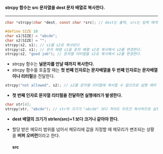 #### strcpy 함수는 src 문자열을 dest 문자 배열로 복사한다. ####
_______
```c
char *strcpy(char *dest, const char *src); // dest는 출력, src는 입력 매개 변수
```


```c
#define SIZE 10
char s1[SIZE] = "abcde";
char s2[SIZE] = "";
strcpy(s2, s1); // s1를 s2로 복사된다
strcpy(s2, s1); // 문자 배열 s1을 문자 배열 s2로 복사해서 s2를 변경한다.
strcpy(s2, "good job"); // 문자열 리터럴을 s2로 복사해서 s2를 변경한다.
```
- strcpy 함수는 **널문자를 만날 때까지 복사한다.**
- strcpy 함수를 호출할 때는 **첫 번째 인자로는 문자배열을 두 번째 인자로는 문자배열이나 리터럴**을 전달한다.

```c
strcpy("not allowed", s2); // s2를 문자열 리터럴에 복사할 수 없으므로 실행 에러
```
- **첫 번째 인자로 문자열 리터럴을 전달하면 실행에러가 발생한다.**

```c
char str[4];
strcpy(str, "abcde"); // str의 크기가 "abcde" 보다 작아도 무조건 복사하므로 실행 에러가 발생한다.
```
- **dest 배열의 크기가 strlen(src)+1 보다 크거나 같아야 한다.**
- 할당 받은 메모리 범위를 넘어서 메모리에 값을 지정할 때 메모리가 변조되는 상황을 **버퍼 오버런**이라고 한다.

	#### src